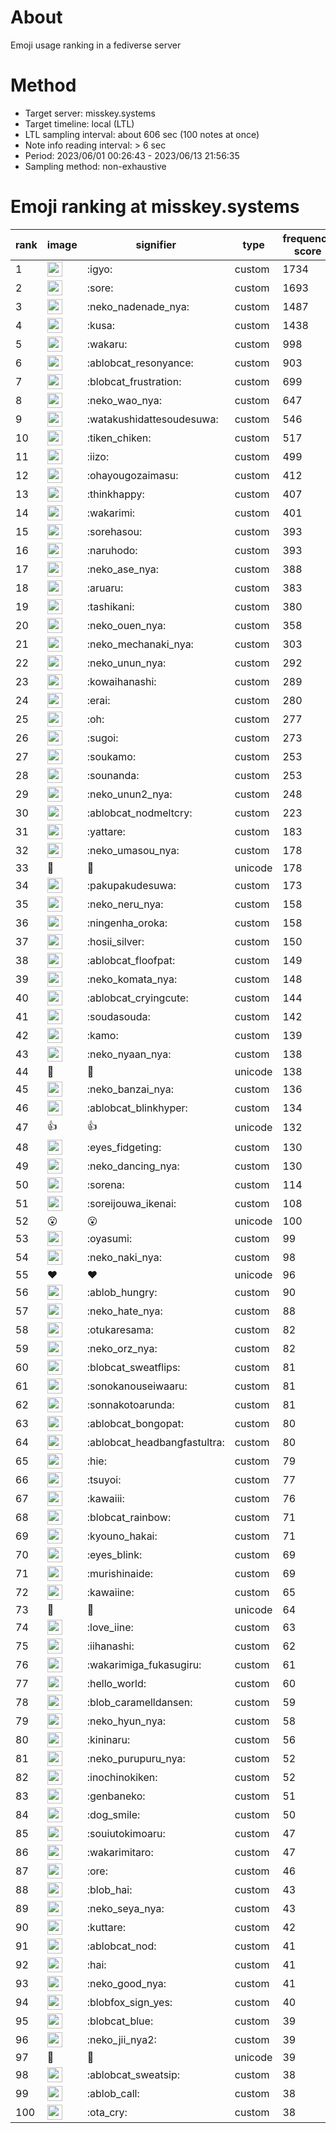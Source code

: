 # About
Emoji usage ranking in a fediverse server

# Method
- Target server: misskey.systems
- Target timeline: local (LTL)
- LTL sampling interval: about 606 sec (100 notes at once)
- Note info reading interval: > 6 sec
- Period: 2023/06/01 00:26:43 - 2023/06/13 21:56:35 
- Sampling method: non-exhaustive

# Emoji ranking at misskey.systems

|rank|image|signifier|type|frequency score|
|----|----|----|----|----|
|1|<img height="24" src="https://misskey.systems/emoji/igyo.webp">|:igyo:|custom|1734|
|2|<img height="24" src="https://misskey.systems/emoji/sore.webp">|:sore:|custom|1693|
|3|<img height="24" src="https://misskey.systems/emoji/neko_nadenade_nya.webp">|:neko_nadenade_nya:|custom|1487|
|4|<img height="24" src="https://misskey.systems/emoji/kusa.webp">|:kusa:|custom|1438|
|5|<img height="24" src="https://misskey.systems/emoji/wakaru.webp">|:wakaru:|custom|998|
|6|<img height="24" src="https://misskey.systems/emoji/ablobcat_resonyance.webp">|:ablobcat_resonyance:|custom|903|
|7|<img height="24" src="https://misskey.systems/emoji/blobcat_frustration.webp">|:blobcat_frustration:|custom|699|
|8|<img height="24" src="https://misskey.systems/emoji/neko_wao_nya.webp">|:neko_wao_nya:|custom|647|
|9|<img height="24" src="https://misskey.systems/emoji/watakushidattesoudesuwa.webp">|:watakushidattesoudesuwa:|custom|546|
|10|<img height="24" src="https://misskey.systems/emoji/tiken_chiken.webp">|:tiken_chiken:|custom|517|
|11|<img height="24" src="https://misskey.systems/emoji/iizo.webp">|:iizo:|custom|499|
|12|<img height="24" src="https://misskey.systems/emoji/ohayougozaimasu.webp">|:ohayougozaimasu:|custom|412|
|13|<img height="24" src="https://misskey.systems/emoji/thinkhappy.webp">|:thinkhappy:|custom|407|
|14|<img height="24" src="https://misskey.systems/emoji/wakarimi.webp">|:wakarimi:|custom|401|
|15|<img height="24" src="https://misskey.systems/emoji/sorehasou.webp">|:sorehasou:|custom|393|
|16|<img height="24" src="https://misskey.systems/emoji/naruhodo.webp">|:naruhodo:|custom|393|
|17|<img height="24" src="https://misskey.systems/emoji/neko_ase_nya.webp">|:neko_ase_nya:|custom|388|
|18|<img height="24" src="https://misskey.systems/emoji/aruaru.webp">|:aruaru:|custom|383|
|19|<img height="24" src="https://misskey.systems/emoji/tashikani.webp">|:tashikani:|custom|380|
|20|<img height="24" src="https://misskey.systems/emoji/neko_ouen_nya.webp">|:neko_ouen_nya:|custom|358|
|21|<img height="24" src="https://misskey.systems/emoji/neko_mechanaki_nya.webp">|:neko_mechanaki_nya:|custom|303|
|22|<img height="24" src="https://misskey.systems/emoji/neko_unun_nya.webp">|:neko_unun_nya:|custom|292|
|23|<img height="24" src="https://misskey.systems/emoji/kowaihanashi.webp">|:kowaihanashi:|custom|289|
|24|<img height="24" src="https://misskey.systems/emoji/erai.webp">|:erai:|custom|280|
|25|<img height="24" src="https://misskey.systems/emoji/oh.webp">|:oh:|custom|277|
|26|<img height="24" src="https://misskey.systems/emoji/sugoi.webp">|:sugoi:|custom|273|
|27|<img height="24" src="https://misskey.systems/emoji/soukamo.webp">|:soukamo:|custom|253|
|28|<img height="24" src="https://misskey.systems/emoji/sounanda.webp">|:sounanda:|custom|253|
|29|<img height="24" src="https://misskey.systems/emoji/neko_unun2_nya.webp">|:neko_unun2_nya:|custom|248|
|30|<img height="24" src="https://misskey.systems/emoji/ablobcat_nodmeltcry.webp">|:ablobcat_nodmeltcry:|custom|223|
|31|<img height="24" src="https://misskey.systems/emoji/yattare.webp">|:yattare:|custom|183|
|32|<img height="24" src="https://misskey.systems/emoji/neko_umasou_nya.webp">|:neko_umasou_nya:|custom|178|
|33|🍗|🍗|unicode|178|
|34|<img height="24" src="https://misskey.systems/emoji/pakupakudesuwa.webp">|:pakupakudesuwa:|custom|173|
|35|<img height="24" src="https://misskey.systems/emoji/neko_neru_nya.webp">|:neko_neru_nya:|custom|158|
|36|<img height="24" src="https://misskey.systems/emoji/ningenha_oroka.webp">|:ningenha_oroka:|custom|158|
|37|<img height="24" src="https://misskey.systems/emoji/hosii_silver.webp">|:hosii_silver:|custom|150|
|38|<img height="24" src="https://misskey.systems/emoji/ablobcat_floofpat.webp">|:ablobcat_floofpat:|custom|149|
|39|<img height="24" src="https://misskey.systems/emoji/neko_komata_nya.webp">|:neko_komata_nya:|custom|148|
|40|<img height="24" src="https://misskey.systems/emoji/ablobcat_cryingcute.webp">|:ablobcat_cryingcute:|custom|144|
|41|<img height="24" src="https://misskey.systems/emoji/soudasouda.webp">|:soudasouda:|custom|142|
|42|<img height="24" src="https://misskey.systems/emoji/kamo.webp">|:kamo:|custom|139|
|43|<img height="24" src="https://misskey.systems/emoji/neko_nyaan_nya.webp">|:neko_nyaan_nya:|custom|138|
|44|🎉|🎉|unicode|138|
|45|<img height="24" src="https://misskey.systems/emoji/neko_banzai_nya.webp">|:neko_banzai_nya:|custom|136|
|46|<img height="24" src="https://misskey.systems/emoji/ablobcat_blinkhyper.webp">|:ablobcat_blinkhyper:|custom|134|
|47|👍|👍|unicode|132|
|48|<img height="24" src="https://misskey.systems/emoji/eyes_fidgeting.webp">|:eyes_fidgeting:|custom|130|
|49|<img height="24" src="https://misskey.systems/emoji/neko_dancing_nya.webp">|:neko_dancing_nya:|custom|130|
|50|<img height="24" src="https://misskey.systems/emoji/sorena.webp">|:sorena:|custom|114|
|51|<img height="24" src="https://misskey.systems/emoji/soreijouwa_ikenai.webp">|:soreijouwa_ikenai:|custom|108|
|52|😮|😮|unicode|100|
|53|<img height="24" src="https://misskey.systems/emoji/oyasumi.webp">|:oyasumi:|custom|99|
|54|<img height="24" src="https://misskey.systems/emoji/neko_naki_nya.webp">|:neko_naki_nya:|custom|98|
|55|❤|❤|unicode|96|
|56|<img height="24" src="https://misskey.systems/emoji/ablob_hungry.webp">|:ablob_hungry:|custom|90|
|57|<img height="24" src="https://misskey.systems/emoji/neko_hate_nya.webp">|:neko_hate_nya:|custom|88|
|58|<img height="24" src="https://misskey.systems/emoji/otukaresama.webp">|:otukaresama:|custom|82|
|59|<img height="24" src="https://misskey.systems/emoji/neko_orz_nya.webp">|:neko_orz_nya:|custom|82|
|60|<img height="24" src="https://misskey.systems/emoji/blobcat_sweatflips.webp">|:blobcat_sweatflips:|custom|81|
|61|<img height="24" src="https://misskey.systems/emoji/sonokanouseiwaaru.webp">|:sonokanouseiwaaru:|custom|81|
|62|<img height="24" src="https://misskey.systems/emoji/sonnakotoarunda.webp">|:sonnakotoarunda:|custom|81|
|63|<img height="24" src="https://misskey.systems/emoji/ablobcat_bongopat.webp">|:ablobcat_bongopat:|custom|80|
|64|<img height="24" src="https://misskey.systems/emoji/ablobcat_headbangfastultra.webp">|:ablobcat_headbangfastultra:|custom|80|
|65|<img height="24" src="https://misskey.systems/emoji/hie.webp">|:hie:|custom|79|
|66|<img height="24" src="https://misskey.systems/emoji/tsuyoi.webp">|:tsuyoi:|custom|77|
|67|<img height="24" src="https://misskey.systems/emoji/kawaiii.webp">|:kawaiii:|custom|76|
|68|<img height="24" src="https://misskey.systems/emoji/blobcat_rainbow.webp">|:blobcat_rainbow:|custom|71|
|69|<img height="24" src="https://misskey.systems/emoji/kyouno_hakai.webp">|:kyouno_hakai:|custom|71|
|70|<img height="24" src="https://misskey.systems/emoji/eyes_blink.webp">|:eyes_blink:|custom|69|
|71|<img height="24" src="https://misskey.systems/emoji/murishinaide.webp">|:murishinaide:|custom|69|
|72|<img height="24" src="https://misskey.systems/emoji/kawaiine.webp">|:kawaiine:|custom|65|
|73|🤔|🤔|unicode|64|
|74|<img height="24" src="https://misskey.systems/emoji/love_iine.webp">|:love_iine:|custom|63|
|75|<img height="24" src="https://misskey.systems/emoji/iihanashi.webp">|:iihanashi:|custom|62|
|76|<img height="24" src="https://misskey.systems/emoji/wakarimiga_fukasugiru.webp">|:wakarimiga_fukasugiru:|custom|61|
|77|<img height="24" src="https://misskey.systems/emoji/hello_world.webp">|:hello_world:|custom|60|
|78|<img height="24" src="https://misskey.systems/emoji/blob_caramelldansen.webp">|:blob_caramelldansen:|custom|59|
|79|<img height="24" src="https://misskey.systems/emoji/neko_hyun_nya.webp">|:neko_hyun_nya:|custom|58|
|80|<img height="24" src="https://misskey.systems/emoji/kininaru.webp">|:kininaru:|custom|56|
|81|<img height="24" src="https://misskey.systems/emoji/neko_purupuru_nya.webp">|:neko_purupuru_nya:|custom|52|
|82|<img height="24" src="https://misskey.systems/emoji/inochinokiken.webp">|:inochinokiken:|custom|52|
|83|<img height="24" src="https://misskey.systems/emoji/genbaneko.webp">|:genbaneko:|custom|51|
|84|<img height="24" src="https://misskey.systems/emoji/dog_smile.webp">|:dog_smile:|custom|50|
|85|<img height="24" src="https://misskey.systems/emoji/souiutokimoaru.webp">|:souiutokimoaru:|custom|47|
|86|<img height="24" src="https://misskey.systems/emoji/wakarimitaro.webp">|:wakarimitaro:|custom|47|
|87|<img height="24" src="https://misskey.systems/emoji/ore.webp">|:ore:|custom|46|
|88|<img height="24" src="https://misskey.systems/emoji/blob_hai.webp">|:blob_hai:|custom|43|
|89|<img height="24" src="https://misskey.systems/emoji/neko_seya_nya.webp">|:neko_seya_nya:|custom|43|
|90|<img height="24" src="https://misskey.systems/emoji/kuttare.webp">|:kuttare:|custom|42|
|91|<img height="24" src="https://misskey.systems/emoji/ablobcat_nod.webp">|:ablobcat_nod:|custom|41|
|92|<img height="24" src="https://misskey.systems/emoji/hai.webp">|:hai:|custom|41|
|93|<img height="24" src="https://misskey.systems/emoji/neko_good_nya.webp">|:neko_good_nya:|custom|41|
|94|<img height="24" src="https://misskey.systems/emoji/blobfox_sign_yes.webp">|:blobfox_sign_yes:|custom|40|
|95|<img height="24" src="https://misskey.systems/emoji/blobcat_blue.webp">|:blobcat_blue:|custom|39|
|96|<img height="24" src="https://misskey.systems/emoji/neko_jii_nya2.webp">|:neko_jii_nya2:|custom|39|
|97|💯|💯|unicode|39|
|98|<img height="24" src="https://misskey.systems/emoji/ablobcat_sweatsip.webp">|:ablobcat_sweatsip:|custom|38|
|99|<img height="24" src="https://misskey.systems/emoji/ablob_call.webp">|:ablob_call:|custom|38|
|100|<img height="24" src="https://misskey.systems/emoji/ota_cry.webp">|:ota_cry:|custom|38|

